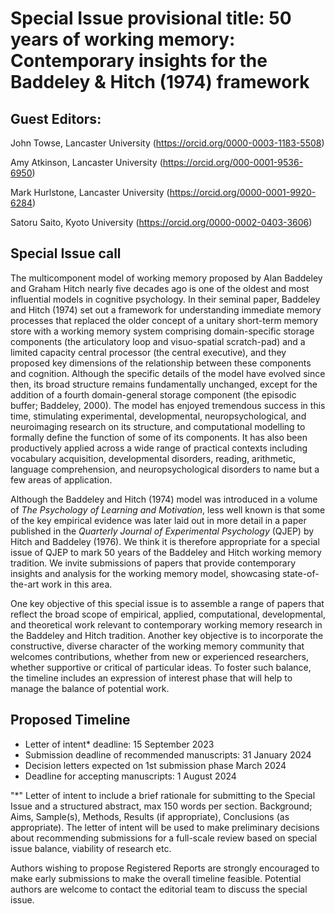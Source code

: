 # Special Issue provisional title: 50 years of working memory: Contemporary insights for the Baddeley & Hitch (1974) framework 

## Guest Editors:  
John Towse, Lancaster University (https://orcid.org/0000-0003-1183-5508) 

Amy Atkinson, Lancaster University (https://orcid.org/000-0001-9536-6950)

Mark Hurlstone, Lancaster University (https://orcid.org/0000-0001-9920-6284) 

Satoru Saito, Kyoto University (https://orcid.org/0000-0002-0403-3606)

## Special Issue call  
The multicomponent model of working memory proposed by Alan Baddeley and Graham Hitch nearly five decades ago is one of the oldest and most influential models in cognitive psychology. In their seminal paper, Baddeley and Hitch (1974) set out a framework for understanding immediate memory processes that replaced the older concept of a unitary short-term memory store with a working memory system comprising domain-specific storage components (the articulatory loop and visuo-spatial scratch-pad) and a limited capacity central processor (the central executive), and they proposed key dimensions of the relationship between these components and cognition. Although the specific details of the model have evolved since then, its broad structure remains fundamentally unchanged, except for the addition of a fourth domain-general storage component (the episodic buffer; Baddeley, 2000). The model has enjoyed tremendous success in this time, stimulating experimental, developmental, neuropsychological, and neuroimaging research on its structure, and computational modelling to formally define the function of some of its components. It has also been productively applied across a wide range of practical contexts including vocabulary acquisition, developmental disorders, reading, arithmetic, language comprehension, and neuropsychological disorders to name but a few areas of application. 

Although the Baddeley and Hitch (1974) model was introduced in a volume of *The Psychology of Learning and Motivation*, less well known is that some of the key empirical evidence was later laid out in more detail in a paper published in the *Quarterly Journal of Experimental Psychology* (QJEP) by Hitch and Baddeley (1976). We think it is therefore appropriate for a special issue of QJEP to mark 50 years of the Baddeley and Hitch working memory tradition. We invite submissions of papers that provide contemporary insights and analysis for the working memory model, showcasing state-of-the-art work in this area. 

One key objective of this special issue is to assemble a range of papers that reflect the broad scope of empirical, applied, computational, developmental, and theoretical work relevant to contemporary working memory research in the Baddeley and Hitch tradition. Another key objective is to incorporate the constructive, diverse character of the working memory community that welcomes contributions, whether from new or experienced researchers, whether supportive or critical of particular ideas. To foster such balance, the timeline includes an expression of interest phase that will help to manage the balance of potential work. 

## Proposed Timeline  
*	Letter of intent* deadline: 15 September 2023 
*	Submission deadline of recommended manuscripts: 31 January 2024 
*	Decision letters expected on 1st submission phase March 2024 
*	Deadline for accepting manuscripts: 1 August 2024 
  
"\*" Letter of intent to include a brief rationale for submitting to the Special Issue and a structured abstract, max 150 words per section. Background; Aims, Sample(s), Methods, Results (if appropriate), Conclusions (as appropriate). The letter of intent will be used to make preliminary decisions about recommending submissions for a full-scale review based on special issue balance, viability of research etc. 
  
Authors wishing to propose Registered Reports are strongly encouraged to make early submissions to make the overall timeline feasible. Potential authors are welcome to contact the editorial team to discuss the special issue. 
